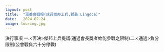 ```yaml
---
layout: post
title:  "軍委會戰報(成員傑邦上兵,獅爺,Lingoce)"
date:   2024-02-24
image: touring.jpg
---
```


<p class="intro"><span class="dropcap">決行事項 一.<否決>傑邦上兵提議(通過會長獎者始能參戰之限制)二.<通過>負分限制(公會戰負六十分停戰)</span></p>



  
  


